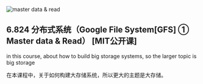 ![master data & read](https://pic1.zhimg.com/v2-15016cef42422ccb60b8a842efe41fee_1440w.jpg?source=172ae18b)
## 6.824 分布式系统（Google File System[GFS] ① Master data & Read） [MIT公开课]

in this course, about how to build big storage systems, so the larger topic is big storage

在本课程中，关于如何构建大存储系统，所以更大的主题是大存储。
